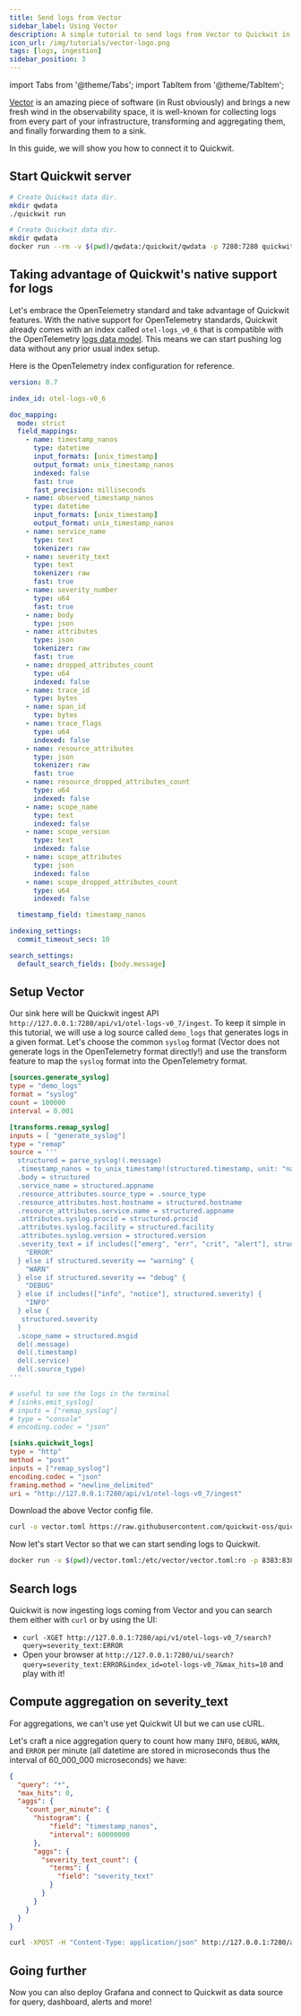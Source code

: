 ```yaml
---
title: Send logs from Vector
sidebar_label: Using Vector
description: A simple tutorial to send logs from Vector to Quickwit in a few minutes.
icon_url: /img/tutorials/vector-logo.png
tags: [logs, ingestion]
sidebar_position: 3
---
```


import Tabs from '@theme/Tabs';
import TabItem from '@theme/TabItem';

[Vector](https://vector.dev/) is an amazing piece of software (in Rust obviously) and brings a new fresh wind in the observability space,
it is well-known for collecting logs from every part of your infrastructure, transforming and aggregating them, and finally forwarding them to a sink.

In this guide, we will show you how to connect it to Quickwit.

## Start Quickwit server

<Tabs>

<TabItem value="cli" label="CLI">

```bash
# Create Quickwit data dir.
mkdir qwdata
./quickwit run
```

</TabItem>

<TabItem value="docker" label="Docker">

```bash
# Create Quickwit data dir.
mkdir qwdata
docker run --rm -v $(pwd)/qwdata:/quickwit/qwdata -p 7280:7280 quickwit/quickwit run
```

</TabItem>

</Tabs>

## Taking advantage of Quickwit's native support for logs

Let's embrace the OpenTelemetry standard and take advantage of Quickwit features. With the native support for OpenTelemetry standards, Quickwit already comes with an index called `otel-logs_v0_6` that is compatible with the OpenTelemetry [logs data model](https://github.com/open-telemetry/opentelemetry-specification/blob/main/specification/logs/data-model.md). This means we can start pushing log data without any prior usual index setup. 

Here is the OpenTelemetry index configuration for reference.

```yaml title="otel-logs_v0_6"
version: 0.7

index_id: otel-logs-v0_6

doc_mapping:
  mode: strict
  field_mappings:
    - name: timestamp_nanos
      type: datetime
      input_formats: [unix_timestamp]
      output_format: unix_timestamp_nanos
      indexed: false
      fast: true
      fast_precision: milliseconds
    - name: observed_timestamp_nanos
      type: datetime
      input_formats: [unix_timestamp]
      output_format: unix_timestamp_nanos
    - name: service_name
      type: text
      tokenizer: raw
    - name: severity_text
      type: text
      tokenizer: raw
      fast: true
    - name: severity_number
      type: u64
      fast: true
    - name: body
      type: json
    - name: attributes
      type: json
      tokenizer: raw
      fast: true
    - name: dropped_attributes_count
      type: u64
      indexed: false
    - name: trace_id
      type: bytes
    - name: span_id
      type: bytes
    - name: trace_flags
      type: u64
      indexed: false
    - name: resource_attributes
      type: json
      tokenizer: raw
      fast: true
    - name: resource_dropped_attributes_count
      type: u64
      indexed: false
    - name: scope_name
      type: text
      indexed: false
    - name: scope_version
      type: text
      indexed: false
    - name: scope_attributes
      type: json
      indexed: false
    - name: scope_dropped_attributes_count
      type: u64
      indexed: false

  timestamp_field: timestamp_nanos

indexing_settings:
  commit_timeout_secs: 10

search_settings:
  default_search_fields: [body.message]
```

## Setup Vector

Our sink here will be Quickwit ingest API `http://127.0.0.1:7280/api/v1/otel-logs-v0_7/ingest`.
To keep it simple in this tutorial, we will use a log source called `demo_logs` that generates logs in a given format. Let's choose the common `syslog` format
(Vector does not generate logs in the OpenTelemetry format directly!) and use the transform feature to map the `syslog` format into the OpenTelemetry format.


```toml title=vector.toml
[sources.generate_syslog]
type = "demo_logs"
format = "syslog"
count = 100000
interval = 0.001

[transforms.remap_syslog]
inputs = [ "generate_syslog"]
type = "remap"
source = '''
  structured = parse_syslog!(.message)
  .timestamp_nanos = to_unix_timestamp!(structured.timestamp, unit: "nanoseconds")
  .body = structured
  .service_name = structured.appname
  .resource_attributes.source_type = .source_type
  .resource_attributes.host.hostname = structured.hostname
  .resource_attributes.service.name = structured.appname
  .attributes.syslog.procid = structured.procid
  .attributes.syslog.facility = structured.facility
  .attributes.syslog.version = structured.version
  .severity_text = if includes(["emerg", "err", "crit", "alert"], structured.severity) {
    "ERROR"
  } else if structured.severity == "warning" {
    "WARN"
  } else if structured.severity == "debug" {
    "DEBUG"
  } else if includes(["info", "notice"], structured.severity) {
    "INFO"
  } else {
   structured.severity
  }
  .scope_name = structured.msgid
  del(.message)
  del(.timestamp)
  del(.service)
  del(.source_type)
'''

# useful to see the logs in the terminal
# [sinks.emit_syslog]
# inputs = ["remap_syslog"]
# type = "console"
# encoding.codec = "json"

[sinks.quickwit_logs]
type = "http"
method = "post"
inputs = ["remap_syslog"]
encoding.codec = "json"
framing.method = "newline_delimited"
uri = "http://127.0.0.1:7280/api/v1/otel-logs-v0_7/ingest"
```
Download the above Vector config file.

```bash
curl -o vector.toml https://raw.githubusercontent.com/quickwit-oss/quickwit/main/config/tutorials/vector-otel-logs/vector.toml
```

Now let's start Vector so that we can start sending logs to Quickwit.

```bash
docker run -v $(pwd)/vector.toml:/etc/vector/vector.toml:ro -p 8383:8383 --net=host timberio/vector:0.25.0-distroless-libc
```

## Search logs

Quickwit is now ingesting logs coming from Vector and you can search them either with `curl` or by using the UI:
- `curl -XGET http://127.0.0.1:7280/api/v1/otel-logs-v0_7/search?query=severity_text:ERROR`
- Open your browser at `http://127.0.0.1:7280/ui/search?query=severity_text:ERROR&index_id=otel-logs-v0_7&max_hits=10` and play with it!

## Compute aggregation on severity_text

For aggregations, we can't use yet Quickwit UI but we can use cURL.

Let's craft a nice aggregation query to count how many `INFO`, `DEBUG`, `WARN`, and `ERROR` per minute (all datetime are stored in microseconds thus the interval of 60_000_000 microseconds) we have:

```json title=aggregation-query.json
{
  "query": "*",
  "max_hits": 0,
  "aggs": {
    "count_per_minute": {
      "histogram": {
          "field": "timestamp_nanos",
          "interval": 60000000
      },
      "aggs": {
        "severity_text_count": {
          "terms": {
            "field": "severity_text"
          }
        }
      }
    }
  }
}
```

```bash
curl -XPOST -H "Content-Type: application/json" http://127.0.0.1:7280/api/v1/otel-logs-v0_7/search --data @aggregation-query.json
```

## Going further

Now you can also deploy Grafana and connect to Quickwit as data source for query, dashboard, alerts and more!
